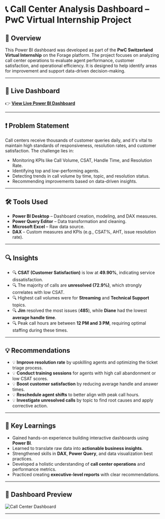 # 📞 Call Center Analysis Dashboard – PwC Virtual Internship Project

## 📝 Overview

This Power BI dashboard was developed as part of the **PwC Switzerland Virtual Internship** on the Forage platform. The project focuses on analyzing call center operations to evaluate agent performance, customer satisfaction, and operational efficiency. It is designed to help identify areas for improvement and support data-driven decision-making.

---

## 🔗 Live Dashboard

👉 **[View Live Power BI Dashboard](https://app.powerbi.com/view?r=eyJrIjoiZDRkYTc1NGMtY2ViNS00YjIxLTkyYjYtM2U1MmEyN2ViYmM5IiwidCI6IjRmYzg3Zjg4LTAxMzctNDQyNC04MmI1LTIzYzRmMTVmMzllYyJ9)**  

---

## ❗ Problem Statement

Call centers receive thousands of customer queries daily, and it's vital to maintain high standards of responsiveness, resolution rates, and customer satisfaction. The challenge lies in:

- Monitoring KPIs like Call Volume, CSAT, Handle Time, and Resolution Rate.
- Identifying top and low-performing agents.
- Detecting trends in call volume by time, topic, and resolution status.
- Recommending improvements based on data-driven insights.

---

## 🛠 Tools Used

- **Power BI Desktop** – Dashboard creation, modeling, and DAX measures.
- **Power Query Editor** – Data transformation and cleaning.
- **Microsoft Excel** – Raw data source.
- **DAX** – Custom measures and KPIs (e.g., CSAT%, AHT, issue resolution rate).

---

## 🔍 Insights

- 🔍 **CSAT (Customer Satisfaction)** is low at **49.90%**, indicating service dissatisfaction.
- 🔍 The majority of calls are **unresolved (72.9%)**, which strongly correlates with low CSAT.
- 🔍 Highest call volumes were for **Streaming** and **Technical Support** topics.
- 🔍 **Jim** resolved the most issues (**485**), while **Diane** had the lowest **average handle time**.
- 🔍 Peak call hours are between **12 PM and 3 PM**, requiring optimal staffing during these times.

---

## 💡 Recommendations

- 💡 **Improve resolution rate** by upskilling agents and optimizing the ticket triage process.
- 💡 **Conduct training sessions** for agents with high call abandonment or low CSAT scores.
- 💡 **Boost customer satisfaction** by reducing average handle and answer times.
- 💡 **Reschedule agent shifts** to better align with peak call hours.
- 💡 **Investigate unresolved calls** by topic to find root causes and apply corrective action.

---

## 🧠 Key Learnings

- Gained hands-on experience building interactive dashboards using **Power BI**.
- Learned to translate raw data into **actionable business insights**.
- Strengthened skills in **DAX**, **Power Query**, and data visualization best practices.
- Developed a holistic understanding of **call center operations** and performance metrics.
- Practiced creating **executive-level reports** with clear recommendations.

---

## 📸 Dashboard Preview

![Call Center Dashboard]([screenshots/call_center_dashboard.png](https://github.com/anusreemv/Call-Center-Analysis-Dashboard-PwC-Virtual-Internship-Project-using-Power-BI/blob/main/call_center_analysis_dashboard.png))

---

